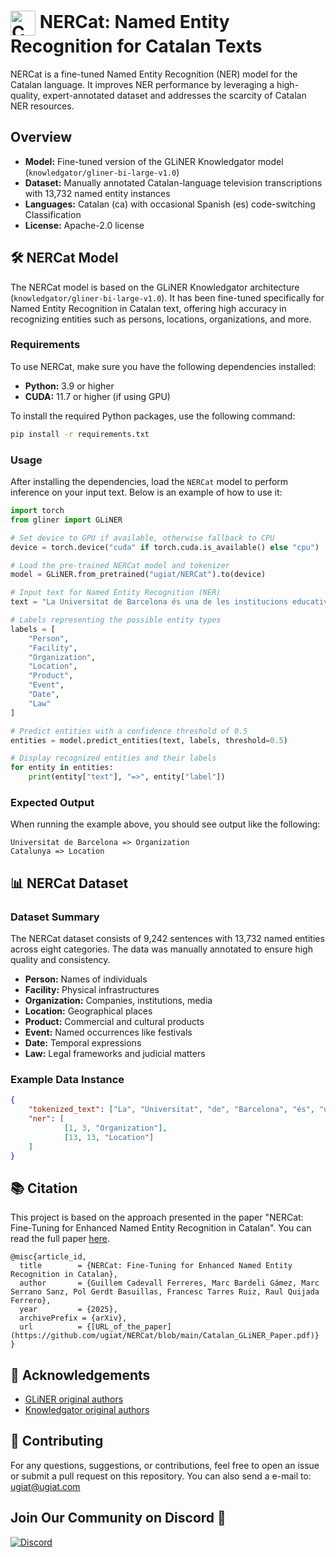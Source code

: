 
# <img src="https://openmoji.org/data/color/svg/1F3F4-E0065-E0073-E0063-E0074-E007F.svg" alt="Catalan Flag" width="40" height="40" style="vertical-align: middle;"> NERCat: Named Entity Recognition for Catalan Texts

NERCat is a fine-tuned Named Entity Recognition (NER) model for the Catalan language. It improves NER performance by leveraging a high-quality, expert-annotated dataset and addresses the scarcity of Catalan NER resources.

## Overview

- **Model:** Fine-tuned version of the GLiNER Knowledgator model (`knowledgator/gliner-bi-large-v1.0`)
- **Dataset:** Manually annotated Catalan-language television transcriptions with 13,732 named entity instances
- **Languages:** Catalan (ca) with occasional Spanish (es) code-switching
Classification
- **License:**  Apache-2.0 license


## 🛠️ NERCat Model
The NERCat model is based on the GLiNER Knowledgator architecture (`knowledgator/gliner-bi-large-v1.0`). It has been fine-tuned specifically for Named Entity Recognition in Catalan text, offering high accuracy in recognizing entities such as persons, locations, organizations, and more.

### Requirements 
To use NERCat, make sure you have the following dependencies installed:

- **Python:** 3.9 or higher
- **CUDA:** 11.7 or higher (if using GPU)

To install the required Python packages, use the following command:

```bash
pip install -r requirements.txt
```

### Usage
After installing the dependencies, load the `NERCat` model to perform inference on your input text. Below is an example of how to use it:

```python
import torch
from gliner import GLiNER

# Set device to GPU if available, otherwise fallback to CPU
device = torch.device("cuda" if torch.cuda.is_available() else "cpu")

# Load the pre-trained NERCat model and tokenizer
model = GLiNER.from_pretrained("ugiat/NERCat").to(device)

# Input text for Named Entity Recognition (NER)
text = "La Universitat de Barcelona és una de les institucions educatives més importants de Catalunya."

# Labels representing the possible entity types
labels = [
    "Person",
    "Facility",
    "Organization",
    "Location",
    "Product",
    "Event",
    "Date",
    "Law"
]

# Predict entities with a confidence threshold of 0.5
entities = model.predict_entities(text, labels, threshold=0.5)

# Display recognized entities and their labels
for entity in entities:
    print(entity["text"], "=>", entity["label"])
```

### Expected Output
When running the example above, you should see output like the following:

```plaintext
Universitat de Barcelona => Organization
Catalunya => Location
```

## 📊 NERCat Dataset 

### Dataset Summary
The NERCat dataset consists of 9,242 sentences with 13,732 named entities across eight categories. The data was manually annotated to ensure high quality and consistency.

- **Person:** Names of individuals
- **Facility:** Physical infrastructures
- **Organization:** Companies, institutions, media
- **Location:** Geographical places
- **Product:** Commercial and cultural products
- **Event:** Named occurrences like festivals
- **Date:** Temporal expressions
- **Law:** Legal frameworks and judicial matters

### Example Data Instance

```json
{
    "tokenized_text": ["La", "Universitat", "de", "Barcelona", "és", "una", "de", "les", "institucions", "educatives", "més", "importants", "de", "Catalunya", "."],
    "ner": [
            [1, 3, "Organization"],
            [13, 13, "Location"]
    ]
}
```

## 📚 Citation
This project is based on the approach presented in the paper "NERCat: Fine-Tuning for Enhanced Named Entity Recognition in Catalan". You can read the full paper [here](https://github.com/ugiat/NERCat/blob/main/Catalan_GLiNER_Paper.pdf).

```
@misc{article_id,
  title        = {NERCat: Fine-Tuning for Enhanced Named Entity Recognition in Catalan},
  author       = {Guillem Cadevall Ferreres, Marc Bardeli Gámez, Marc Serrano Sanz, Pol Gerdt Basuillas, Francesc Tarres Ruiz, Raul Quijada Ferrero},
  year         = {2025},
  archivePrefix = {arXiv},
  url          = {[URL_of_the_paper](https://github.com/ugiat/NERCat/blob/main/Catalan_GLiNER_Paper.pdf)}
}
```

## 🙏 Acknowledgements

- [GLiNER original authors](https://github.com/urchade/GLiNER)
- [Knowledgator original authors](https://github.com/Knowledgator)

## 🤝 Contributing
For any questions, suggestions, or contributions, feel free to open an issue or submit a pull request on this repository. You can also send a e-mail to: ugiat@ugiat.com

## Join Our Community on Discord 🚀
[![Discord](https://img.shields.io/discord/YOUR_SERVER_ID?label=Discord&logo=discord&color=blue)](https://discord.gg/YaghXngv)

